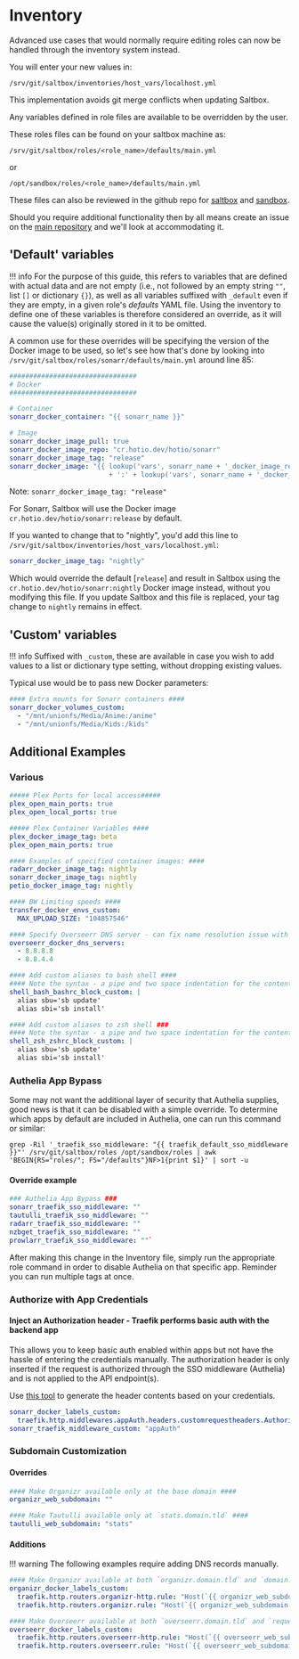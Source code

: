 # Inventory

Advanced use cases that would normally require editing roles can now be handled through the inventory system instead.

You will enter your new values in:

```shell
/srv/git/saltbox/inventories/host_vars/localhost.yml
```

This implementation avoids git merge conflicts when updating Saltbox.

Any variables defined in role files are available to be overridden by the user.

These roles files can be found on your saltbox machine as:
```
/srv/git/saltbox/roles/<role_name>/defaults/main.yml
```
or 
```
/opt/sandbox/roles/<role_name>/defaults/main.yml
```

These files can also be reviewed in the github repo for [saltbox](https://github.com/saltyorg/Saltbox/tree/master/roles) and [sandbox](https://github.com/saltyorg/Saltbox/tree/master/roles).

Should you require additional functionality then by all means create an issue on the [main repository](https://github.com/saltyorg/Saltbox/) and we'll look at accommodating it.

## 'Default' variables

!!! info
    For the purpose of this guide, this refers to variables that are defined with actual data and are not empty (i.e., not followed by an empty string `""`, list `[]` or dictionary `{}`), as well as all variables suffixed with `_default` even if they are empty, in a given role's _defaults_ YAML file. Using the inventory to define one of these variables is therefore considered an override, as it will cause the value(s) originally stored in it to be omitted.

A common use for these overrides will be specifying the version of the Docker image to be used, so let's see how that's done by looking into `/srv/git/saltbox/roles/sonarr/defaults/main.yml` around line 85:

``` yaml
################################
# Docker
################################

# Container
sonarr_docker_container: "{{ sonarr_name }}"

# Image
sonarr_docker_image_pull: true
sonarr_docker_image_repo: "cr.hotio.dev/hotio/sonarr"
sonarr_docker_image_tag: "release"
sonarr_docker_image: "{{ lookup('vars', sonarr_name + '_docker_image_repo', default=sonarr_docker_image_repo)
                         + ':' + lookup('vars', sonarr_name + '_docker_image_tag', default=sonarr_docker_image_tag) }}"
```

Note: `sonarr_docker_image_tag: "release"`

For Sonarr, Saltbox will use the Docker image `cr.hotio.dev/hotio/sonarr:release` by default.

If you wanted to change that to "nightly", you'd add this line to `/srv/git/saltbox/inventories/host_vars/localhost.yml`:

``` yaml
sonarr_docker_image_tag: "nightly"
```

Which would override the default [`release`] and result in Saltbox using the `cr.hotio.dev/hotio/sonarr:nightly` Docker image instead, without you modifying this file. If you update Saltbox and this file is replaced, your tag change to `nightly` remains in effect.

## 'Custom' variables

!!! info
    Suffixed with `_custom`, these are available in case you wish to add values to a list or dictionary type setting, without dropping existing values.

Typical use would be to pass new Docker parameters:

```yaml
#### Extra mounts for Sonarr containers ####
sonarr_docker_volumes_custom:
  - "/mnt/unionfs/Media/Anime:/anime"
  - "/mnt/unionfs/Media/Kids:/kids"
```

## Additional Examples

### Various

```yaml
##### Plex Ports for local access#####
plex_open_main_ports: true
plex_open_local_ports: true

##### Plex Container Variables ####
plex_docker_image_tag: beta
plex_open_main_ports: true

#### Examples of specified container images: ####
radarr_docker_image_tag: nightly
sonarr_docker_image_tag: nightly
petio_docker_image_tag: nightly

#### BW Limiting speeds ####
transfer_docker_envs_custom:
  MAX_UPLOAD_SIZE: "104857546"

#### Specify Overseerr DNS server - can fix name resolution issue with TMDb ####
overseerr_docker_dns_servers:
  - 8.8.8.8
  - 8.8.4.4

#### Add custom aliases to bash shell ####
#### Note the syntax - a pipe and two space indentation for the contents ####
shell_bash_bashrc_block_custom: |
  alias sbu='sb update'
  alias sbi='sb install'

#### Add custom aliases to zsh shell ###
#### Note the syntax - a pipe and two space indentation for the contents ####
shell_zsh_zshrc_block_custom: |
  alias sbu='sb update'
  alias sbi='sb install'
```

### Authelia App Bypass

Some may not want the additional layer of security that Authelia supplies, good news is that it can be disabled with a simple override. To determine which apps by default are included in Authelia, one can run this command or similar:

```shell
grep -Ril '_traefik_sso_middleware: "{{ traefik_default_sso_middleware }}"' /srv/git/saltbox/roles /opt/sandbox/roles | awk 'BEGIN{RS="roles/"; FS="/defaults"}NF>1{print $1}' | sort -u
```

#### Override example

```yaml
### Authelia App Bypass ###
sonarr_traefik_sso_middleware: ""
tautulli_traefik_sso_middleware: ""
radarr_traefik_sso_middleware: ""
nzbget_traefik_sso_middleware: ""
prowlarr_traefik_sso_middleware: ""`
```

After making this change in the Inventory file, simply run the appropriate role command in order to disable Authelia on that specific app. Reminder you can run multiple tags at once.

### Authorize with App Credentials

#### Inject an Authorization header - Traefik performs basic auth with the backend app

This allows you to keep basic auth enabled within apps but not have the hassle of entering the credentials manually. The authorization header is only inserted if the request is authorized through the SSO middleware (Authelia) and is not applied to the API endpoint(s).

Use [this tool](https://www.blitter.se/utils/basic-authentication-header-generator/) to generate the header contents based on your credentials.

```yaml
sonarr_docker_labels_custom:
  traefik.http.middlewares.appAuth.headers.customrequestheaders.Authorization: "Basic <base64 header>"
sonarr_traefik_middleware_custom: "appAuth"
```

### Subdomain Customization

#### Overrides

```yaml
#### Make Organizr available only at the base domain ####
organizr_web_subdomain: ""

#### Make Tautulli available only at `stats.domain.tld` ####
tautulli_web_subdomain: "stats"
```

#### Additions

!!! warning
    The following examples require adding DNS records manually.

```yaml
#### Make Organizr available at both `organizr.domain.tld` and `domain.tld` ####
organizr_docker_labels_custom:
  traefik.http.routers.organizr-http.rule: "Host(`{{ organizr_web_subdomain + '.' + organizr_web_domain }}`) || Host(`{{ organizr_web_domain }}`)"
  traefik.http.routers.organizr.rule: "Host(`{{ organizr_web_subdomain + '.' + organizr_web_domain }}`) || Host(`{{ organizr_web_domain }}`)"

#### Make Overseerr available at both `overseerr.domain.tld` and `requests.domain.tld` ####
overseerr_docker_labels_custom:
  traefik.http.routers.overseerr-http.rule: "Host(`{{ overseerr_web_subdomain + '.' + overseerr_web_domain }}`) || Host(`{{ 'requests.' + overseerr_web_domain }}`)"
  traefik.http.routers.overseerr.rule: "Host(`{{ overseerr_web_subdomain + '.' + overseerr_web_domain }}`) || Host(`{{ 'requests.' + overseerr_web_domain }}`)"
```
